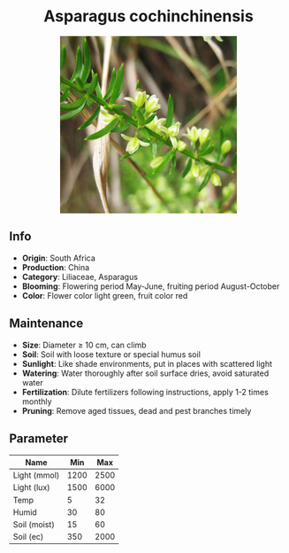 <h1 align='center'>Asparagus cochinchinensis</h1>
<p align="center">
    <img 
        align='center'
        width='320'
        src="../images/asparagus cochinchinensis.png" 
        alt='Asparagus cochinchinensis' />
</p>

## Info

 - **Origin**: South Africa
 - **Production**: China
 - **Category**: Liliaceae, Asparagus
 - **Blooming**: Flowering period May-June, fruiting period August-October
 - **Color**: Flower color light green, fruit color red

## Maintenance

 - **Size**: Diameter ≥ 10 cm, can climb
 - **Soil**: Soil with loose texture or special humus soil
 - **Sunlight**: Like shade environments, put in places with scattered light
 - **Watering**: Water thoroughly after soil surface dries, avoid saturated water
 - **Fertilization**: Dilute fertilizers following instructions, apply 1-2 times monthly
 - **Pruning**: Remove aged tissues, dead and pest branches timely

## Parameter

| Name         | Min  | Max   |
|--------------|------|-------|
| Light (mmol) | 1200 | 2500  |
| Light (lux)  | 1500 | 6000 |
| Temp         | 5    | 32    |
| Humid        | 30   | 80    |
| Soil (moist) | 15   | 60    |
| Soil (ec)    | 350  | 2000  |